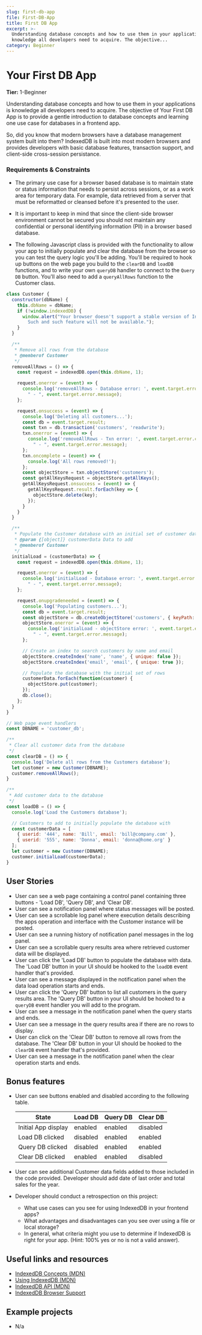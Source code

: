 ```yaml
---
slug: first-db-app
file: First-DB-App
title: First DB App
excerpt: >-
  Understanding database concepts and how to use them in your applications is
  knowledge all developers need to acquire. The objective...
category: Beginner
---
```

# Your First DB App

**Tier:** 1-Beginner

Understanding database concepts and how to use them in your applications is
knowledge all developers need to acquire. The objective of Your First DB App
is to provide a gentle introduction to database concepts and learning one
use case for databases in a frontend app.

So, did you know that modern browsers have a database management system
built into them? IndexedDB is built into most modern browsers and provides
developers with basic database features, transaction support, and client-side
cross-session persistance.

### Requirements & Constraints

- The primary use case for a browser based database is to maintain state or
status information that needs to persist across sessions, or as a work area
for temporary data. For example, data retrieved from a server that must be
reformatted or cleansed before it's presented to the user.

- It is important to keep in mind that since the client-side browser
environment cannot be secured you should not maintain any confidential or
personal identifying information (PII) in a browser based database.

- The following Javascript class is provided with the functionality to allow
your app to initially populate and clear the database from the browser so you
can test the query logic you'll be adding. You'll be required to hook up 
buttons on the web page you build to the `clearDB` and `loadDB` functions, and
to write your own `queryDB` handler to connect to the `Query DB` button. You'll
also need to add a `queryAllRows` function to the Customer class.
```js
class Customer {
  constructor(dbName) {
    this.dbName = dbName;
    if (!window.indexedDB) {
      window.alert("Your browser doesn't support a stable version of IndexedDB. \
        Such and such feature will not be available.");
    }
  }

  /**
   * Remove all rows from the database
   * @memberof Customer
   */
  removeAllRows = () => {
    const request = indexedDB.open(this.dbName, 1);

    request.onerror = (event) => {
      console.log('removeAllRows - Database error: ', event.target.error.code,
        " - ", event.target.error.message);
    };

    request.onsuccess = (event) => {
      console.log('Deleting all customers...');
      const db = event.target.result;
      const txn = db.transaction('customers', 'readwrite');
      txn.onerror = (event) => {
        console.log('removeAllRows - Txn error: ', event.target.error.code,
          " - ", event.target.error.message);
      };
      txn.oncomplete = (event) => {
        console.log('All rows removed!');
      };
      const objectStore = txn.objectStore('customers');
      const getAllKeysRequest = objectStore.getAllKeys();
      getAllKeysRequest.onsuccess = (event) => {
        getAllKeysRequest.result.forEach(key => {
          objectStore.delete(key);
        });
      }
    }
  }

  /**
   * Populate the Customer database with an initial set of customer data
   * @param {[object]} customerData Data to add
   * @memberof Customer
   */
  initialLoad = (customerData) => {
    const request = indexedDB.open(this.dbName, 1);

    request.onerror = (event) => {
      console.log('initialLoad - Database error: ', event.target.error.code,
        " - ", event.target.error.message);
    };

    request.onupgradeneeded = (event) => {
      console.log('Populating customers...');
      const db = event.target.result;
      const objectStore = db.createObjectStore('customers', { keyPath: 'userid' });
      objectStore.onerror = (event) => {
        console.log('initialLoad - objectStore error: ', event.target.error.code,
          " - ", event.target.error.message);
      };

      // Create an index to search customers by name and email
      objectStore.createIndex('name', 'name', { unique: false });
      objectStore.createIndex('email', 'email', { unique: true });

      // Populate the database with the initial set of rows
      customerData.forEach(function(customer) {
        objectStore.put(customer);
      });
      db.close();
    };
  }
}

// Web page event handlers
const DBNAME = 'customer_db';

/**
 * Clear all customer data from the database
 */
const clearDB = () => {
  console.log('Delete all rows from the Customers database');
  let customer = new Customer(DBNAME);
  customer.removeAllRows();
}

/**
 * Add customer data to the database
 */
const loadDB = () => {
  console.log('Load the Customers database');

  // Customers to add to initially populate the database with
  const customerData = [
    { userid: '444', name: 'Bill', email: 'bill@company.com' },
    { userid: '555', name: 'Donna', email: 'donna@home.org' }
  ];
  let customer = new Customer(DBNAME);
  customer.initialLoad(customerData);
}
```


## User Stories

* User can see a web page containing a control panel containing three
buttons - 'Load DB', 'Query DB', and 'Clear DB'.
* User can see a notification panel where status messages will be posted.
* User can see a scrollable log panel where execution details describing 
the apps operation and interface with the Customer instance will be posted. 
* User can see a running history of notification panel messages in the log
panel.
* User can see a scrollable query results area where retrieved customer
data will be displayed.
* User can click the 'Load DB' button to populate the database with data.
The 'Load DB' button in your UI should be hooked to the `loadDB` event handler
that's provided. 
* User can see a message displayed in the notification panel when the 
data load operation starts and ends.
* User can click the 'Query DB' button to list all customers in the query 
results area. The 'Query DB' button in your UI should be hooked to a `queryDB`
event handler you will add to the program.
* User can see a message in the notification panel when the query starts
and ends.
* User can see a message in the query results area if there are no rows
to display.
* User can click on the 'Clear DB' button to remove all rows from the 
database. The 'Clear DB' button in your UI should be hooked to the `clearDB` 
event handler that's provided.
* User can see a message in the notification panel when the clear
operation starts and ends.

## Bonus features

* User can see buttons enabled and disabled according to the following
table.

    | State               | Load DB  | Query DB | Clear DB |
    |---------------------|----------|----------|----------|
    | Initial App display | enabled  | enabled  | disabled |
    | Load DB clicked     | disabled | enabled  | enabled  |
    | Query DB clicked    | disabled | enabled  | enabled  |
    | Clear DB clicked    | enabled  | enabled  | disabled |
    
* User can see additional Customer data fields added to those included
in the code provided. Developer should add date of last order and total sales
for the year.
* Developer should conduct a retrospection on this project:
    - What use cases can you see for using IndexedDB in your frontend apps?
    - What advantages and disadvantages can you see over using a file or 
    local storage?
    - In general, what criteria might you use to determine if IndexedDB is right
    for your app. (Hint: 100% yes or no is not a valid answer).


## Useful links and resources

- [IndexedDB Concepts (MDN)](http://tinyw.in/7TIr)
- [Using IndexedDB (MDN)](http://tinyw.in/w6k0)
- [IndexedDB API (MDN)](http://tinyw.in/GqnF)
- [IndexedDB Browser Support](https://caniuse.com/#feat=indexeddb)

## Example projects

- N/a
